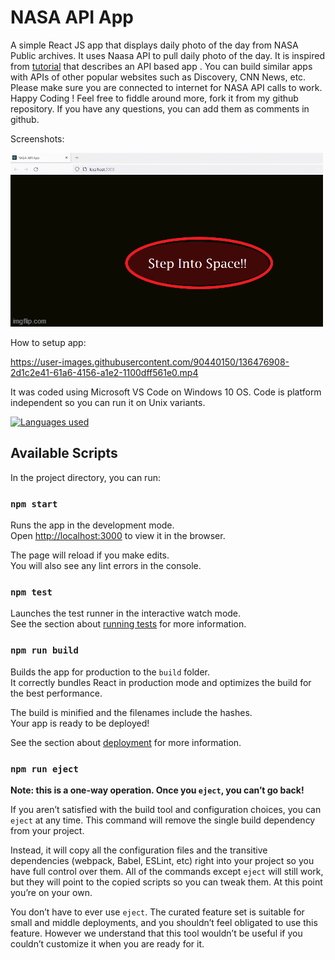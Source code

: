 # NASA API App

A simple React JS app that displays daily photo of the day from NASA Public archives. It uses Naasa API to pull daily photo of the day. It is inspired from [tutorial](https://scotch.io/tutorials/make-a-stellar-react-nasa-app-in-10-minutes) that describes an API based app . You can build similar apps with APIs of other popular websites such as Discovery, CNN News, etc. Please make sure you are connected to internet for NASA API calls to work. Happy Coding ! Feel free to fiddle around more, fork it from my github repository. If you have any questions, you can add them as comments in github. 

Screenshots:

![screen.gif](./NasaAPIApp.gif)

How to setup app: 

https://user-images.githubusercontent.com/90440150/136476908-2d1c2e41-61a6-4156-a1e2-1100dff561e0.mp4

It was coded using Microsoft VS Code on Windows 10 OS. Code is platform independent so you can run it on Unix variants. 

[![Languages used](https://github-readme-stats.vercel.app/api?username=svbcoder&&show_icons=true&theme=default)](https://github.com/svbcoder/github-readme-stats)


## Available Scripts

In the project directory, you can run:

### `npm start`

Runs the app in the development mode.\
Open [http://localhost:3000](http://localhost:3000) to view it in the browser.

The page will reload if you make edits.\
You will also see any lint errors in the console.

### `npm test`

Launches the test runner in the interactive watch mode.\
See the section about [running tests](https://facebook.github.io/create-react-app/docs/running-tests) for more information.

### `npm run build`

Builds the app for production to the `build` folder.\
It correctly bundles React in production mode and optimizes the build for the best performance.

The build is minified and the filenames include the hashes.\
Your app is ready to be deployed!

See the section about [deployment](https://facebook.github.io/create-react-app/docs/deployment) for more information.

### `npm run eject`

**Note: this is a one-way operation. Once you `eject`, you can’t go back!**

If you aren’t satisfied with the build tool and configuration choices, you can `eject` at any time. This command will remove the single build dependency from your project.

Instead, it will copy all the configuration files and the transitive dependencies (webpack, Babel, ESLint, etc) right into your project so you have full control over them. All of the commands except `eject` will still work, but they will point to the copied scripts so you can tweak them. At this point you’re on your own.

You don’t have to ever use `eject`. The curated feature set is suitable for small and middle deployments, and you shouldn’t feel obligated to use this feature. However we understand that this tool wouldn’t be useful if you couldn’t customize it when you are ready for it.
